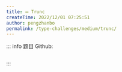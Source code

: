 ```yaml
---
title: ➖ Trunc
createTime: 2022/12/01 07:25:51
author: pengzhanbo
permalink: /type-challenges/medium/trunc/
---
```


::: info 题目
Github: []()

```ts
```
:::
